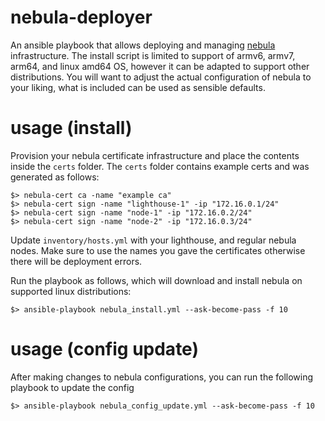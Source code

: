 # nebula-deployer

An ansible playbook that allows deploying and managing [nebula](https://github.com/slackhq/nebula/) infrastructure. The install script is limited to support of armv6, armv7, arm64, and linux amd64 OS, however it can be adapted to support other distributions. You will want to adjust the actual configuration of nebula to your liking, what is included can be used as sensible defaults.

# usage (install)

Provision your nebula certificate infrastructure and place the contents inside the `certs` folder. The `certs` folder contains example certs and was generated as follows:

```shell
$> nebula-cert ca -name "example ca"
$> nebula-cert sign -name "lighthouse-1" -ip "172.16.0.1/24"
$> nebula-cert sign -name "node-1" -ip "172.16.0.2/24"
$> nebula-cert sign -name "node-2" -ip "172.16.0.3/24"
```

Update `inventory/hosts.yml` with your lighthouse, and regular nebula nodes. Make sure to use the names you gave the certificates otherwise there will be deployment errors.

Run the playbook as follows, which will download and install nebula on supported linux distributions:

```shell
$> ansible-playbook nebula_install.yml --ask-become-pass -f 10
```

# usage (config update)

After making changes to nebula configurations, you can run the following playbook to update the config

```shell
$> ansible-playbook nebula_config_update.yml --ask-become-pass -f 10
```